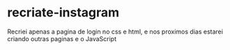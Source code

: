 # recriate-instagram
Recriei apenas a pagina de login no css e html, e nos proximos dias estarei criando outras paginas e o JavaScript
